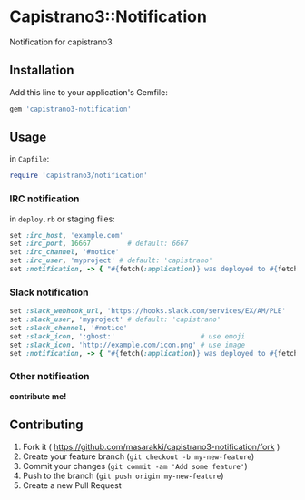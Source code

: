 # Capistrano3::Notification

Notification for capistrano3

## Installation

Add this line to your application's Gemfile:

```ruby
gem 'capistrano3-notification'
```

## Usage

in `Capfile`:

```ruby
require 'capistrano3/notification'
```

### IRC notification

in `deploy.rb` or staging files:

```ruby
set :irc_host, 'example.com'
set :irc_port, 16667         # default: 6667
set :irc_channel, '#notice'
set :irc_user, 'myproject' # default: 'capistrano'
set :notification, -> { "#{fetch(:application)} was deployed to #{fetch(:stage)}" } # this message is default
```

### Slack notification

```ruby
set :slack_webhook_url, 'https://hooks.slack.com/services/EX/AM/PLE'
set :slack_user, 'myproject' # default: 'capistrano'
set :slack_channel, '#notice'
set :slack_icon, ':ghost:'                     # use emoji
set :slack_icon, 'http://example.com/icon.png' # use image
set :notification, -> { "#{fetch(:application)} was deployed to #{fetch(:stage)}" } # this message is default
```

### Other notification

**contribute me!**

## Contributing

1. Fork it ( https://github.com/masarakki/capistrano3-notification/fork )
2. Create your feature branch (`git checkout -b my-new-feature`)
3. Commit your changes (`git commit -am 'Add some feature'`)
4. Push to the branch (`git push origin my-new-feature`)
5. Create a new Pull Request
